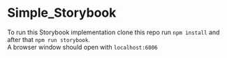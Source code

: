 ﻿# Simple_Storybook

To run this Storybook implementation clone this repo run
`npm install`
and after that 
`npm run storybook`.<br />
A browser window should open with `localhost:6006`
